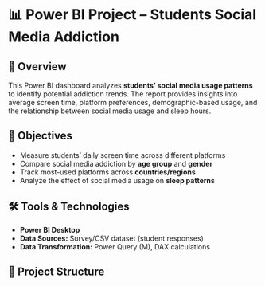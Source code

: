 # 📊 Power BI Project – Students Social Media Addiction  

## 🔎 Overview  
This Power BI dashboard analyzes **students’ social media usage patterns** to identify potential addiction trends. The report provides insights into average screen time, platform preferences, demographic-based usage, and the relationship between social media usage and sleep hours.  

## 🎯 Objectives  
- Measure students’ daily screen time across different platforms  
- Compare social media addiction by **age group** and **gender**  
- Track most-used platforms across **countries/regions**  
- Analyze the effect of social media usage on **sleep patterns**  

## 🛠️ Tools & Technologies  
- **Power BI Desktop**  
- **Data Sources:** Survey/CSV dataset (student responses)  
- **Data Transformation:** Power Query (M), DAX calculations  

## 📂 Project Structure  
